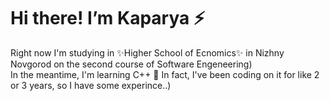 # Hi there! I’m Kaparya ⚡

Right now I'm studying in ✨Higher School of Ecnomics✨ in Nizhny Novgorod on the second course of Software Engeneering)<br/>
In the meantime, I'm learning C++ 🖤 In fact, I've been coding on it for like 2 or 3 years, so I have some experince..)


<!---
Kaparya/Kaparya is a ✨ special ✨ repository because its `README.md` (this file) appears on your GitHub profile.
You can click the Preview link to take a look at your changes.
--->
